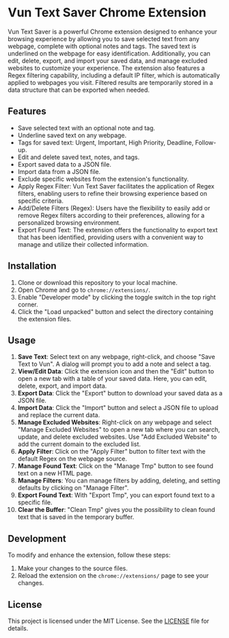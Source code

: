 # Vun Text Saver Chrome Extension

Vun Text Saver is a powerful Chrome extension designed to enhance your browsing experience by allowing you to save selected text from any webpage, 
complete with optional notes and tags. The saved text is underlined on the webpage for easy identification. Additionally,
 you can edit, delete, export, and import your saved data, and manage excluded websites to customize your experience.
  The extension also features a Regex filtering capability, including a default IP filter, which is automatically applied to webpages you visit. Filtered results are temporarily stored in a data structure that can be exported when needed.

## Features

- Save selected text with an optional note and tag.
- Underline saved text on any webpage.
- Tags for saved text: Urgent, Important, High Priority, Deadline, Follow-up.
- Edit and delete saved text, notes, and tags.
- Export saved data to a JSON file.
- Import data from a JSON file.
- Exclude specific websites from the extension's functionality.
- Apply Regex Filter: Vun Text Saver facilitates the application of Regex filters, enabling users to refine their browsing experience based on specific criteria.
- Add/Delete Filters (Regex): Users have the flexibility to easily add or remove Regex filters according to their preferences, allowing for a personalized browsing environment.
- Export Found Text: The extension offers the functionality to export text that has been identified, providing users with a convenient way to manage and utilize their collected information.


## Installation

1. Clone or download this repository to your local machine.
2. Open Chrome and go to `chrome://extensions/`.
3. Enable "Developer mode" by clicking the toggle switch in the top right corner.
4. Click the "Load unpacked" button and select the directory containing the extension files.

## Usage

1. **Save Text**: Select text on any webpage, right-click, and choose "Save Text to Vun". A dialog will prompt you to add a note and select a tag.
2. **View/Edit Data**: Click the extension icon and then the "Edit" button to open a new tab with a table of your saved data. Here, you can edit, delete, export, and import data.
3. **Export Data**: Click the "Export" button to download your saved data as a JSON file.
4. **Import Data**: Click the "Import" button and select a JSON file to upload and replace the current data.
5. **Manage Excluded Websites**: Right-click on any webpage and select "Manage Excluded Websites" to open a new tab where you can search, update, and delete excluded websites. Use "Add Excluded Website" to add the current domain to the excluded list.
6. **Apply Filter**: Click on the "Apply Filter" button to filter text with the default Regex on the webpage source.
7. **Manage Found Text**: Click on the "Manage Tmp" button to see found text on a new HTML page.
8. **Manage Filters**: You can manage filters by adding, deleting, and setting defaults by clicking on "Manage Filter".
9. **Export Found Text**: With "Export Tmp", you can export found text to a specific file.
10. **Clear the Buffer**: "Clean Tmp" gives you the possibility to clean found text that is saved in the temporary buffer.


## Development

To modify and enhance the extension, follow these steps:

1. Make your changes to the source files.
2. Reload the extension on the `chrome://extensions/` page to see your changes.

## License

This project is licensed under the MIT License. See the [LICENSE](LICENSE) file for details.
